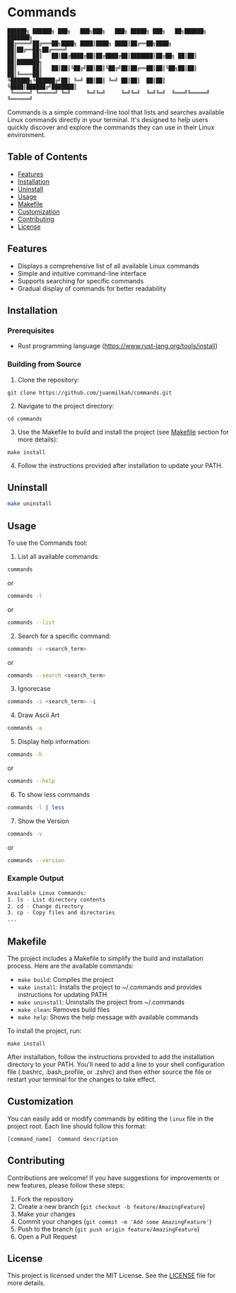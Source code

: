 # Commands

```
██████╗ ██████╗ ███╗   ███╗███╗   ███╗ █████╗ ███╗   ██╗██████╗ ███████╗
██╔════╝██╔═══██╗████╗ ████║████╗ ████║██╔══██╗████╗  ██║██╔══██╗██╔════╝
██║     ██║   ██║██╔████╔██║██╔████╔██║███████║██╔██╗ ██║██║  ██║███████╗
██║     ██║   ██║██║╚██╔╝██║██║╚██╔╝██║██╔══██║██║╚██╗██║██║  ██║╚════██║
╚██████╗╚██████╔╝██║ ╚═╝ ██║██║ ╚═╝ ██║██║  ██║██║ ╚████║██████╔╝███████║
 ╚═════╝ ╚═════╝ ╚═╝     ╚═╝╚═╝     ╚═╝╚═╝  ╚═╝╚═╝  ╚═══╝╚═════╝ ╚══════╝
```

Commands is a simple command-line tool that lists and searches available Linux
commands directly in your terminal. It's designed to help users quickly discover
and explore the commands they can use in their Linux environment.

## Table of Contents

- [Features](#features)
- [Installation](#installation)
- [Uninstall](Uninstall)
- [Usage](#usage)
- [Makefile](#makefile)
- [Customization](#customization)
- [Contributing](#contributing)
- [License](#license)

## Features

- Displays a comprehensive list of all available Linux commands
- Simple and intuitive command-line interface
- Supports searching for specific commands
- Gradual display of commands for better readability

## Installation

### Prerequisites

- Rust programming language (https://www.rust-lang.org/tools/install)

### Building from Source

1. Clone the repository:

```
git clone https://github.com/juanmilkah/commands.git
```

2. Navigate to the project directory:

```
cd commands
```

3. Use the Makefile to build and install the project (see [Makefile](#makefile) section for more details):

```
make install
```

4. Follow the instructions provided after installation to update your PATH.

## Uninstall

```bash
make uninstall
```

## Usage

To use the Commands tool:

1. List all available commands:

```bash
commands
```

or

```bash
commands -l
```

or

```bash
commands --list
```

2. Search for a specific command:

```bash
commands -s <search_term>
```

or

```bash
commands --search <search_term>
```

3. Ignorecase

```bash
commands -s <search_term> -i
```

4. Draw Ascii Art

```bash
commands -a
```

5. Display help information:

```bash
commands -h
```

or

```bash
commands --help
```

6. To show less commands

```bash
commands -l | less
```

7. Show the Version

```bash
commands -v
```

or

```bash
commands --version
```

### Example Output

```bash
Available Linux Commands:
1. ls - List directory contents
2. cd - Change directory
3. cp - Copy files and directories
...
```

## Makefile

The project includes a Makefile to simplify the build and installation process. Here are the available commands:

- `make build`: Compiles the project
- `make install`: Installs the project to ~/.commands and provides instructions for updating PATH
- `make uninstall`: Uninstalls the project from ~/.commands
- `make clean`: Removes build files
- `make help`: Shows the help message with available commands

To install the project, run:

```
make install
```

After installation, follow the instructions provided to add the installation directory to your PATH. You'll need to add a line to your shell configuration file (.bashrc, .bash_profile, or .zshrc) and then either source the file or restart your terminal for the changes to take effect.

## Customization

You can easily add or modify commands by editing the `linux` file in the project root. Each line should follow this format:

```
[command_name]  Command description
```

## Contributing

Contributions are welcome! If you have suggestions for improvements or new features, please follow these steps:

1. Fork the repository
2. Create a new branch (`git checkout -b feature/AmazingFeature`)
3. Make your changes
4. Commit your changes (`git commit -m 'Add some AmazingFeature'`)
5. Push to the branch (`git push origin feature/AmazingFeature`)
6. Open a Pull Request

## License

This project is licensed under the MIT License. See the [LICENSE](LICENSE) file for more details.
